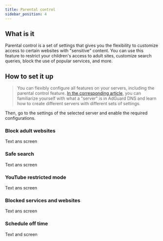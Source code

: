 ```yaml
---
title: Parental control
sidebar_position: 4
---
```


## What is it

Parental control is a set of settings that gives you the flexibility to customize access to certain websites with "sensitive" content.  You can use this feature to restrict your children's access to adult sites, customize search queries, block the use of popular services, and more.

## How to set it up

> You can flexibly configure all features on your servers, including the parental control feature. [In the corresponding article](private-dns/server-and-settings/generals), you can familiarize yourself with what a "server" is in AdGuard DNS and learn how to create different servers with different sets of settings.

Then, go to the settings of the selected server and enable the required configurations.

### Block adult websites

Text ans screen

### Safe search

Text ans screen

### YouTube restricted mode

Text ans screen

### Blocked services and websites

Text ans screen

### Schedule off time

Text and screen
